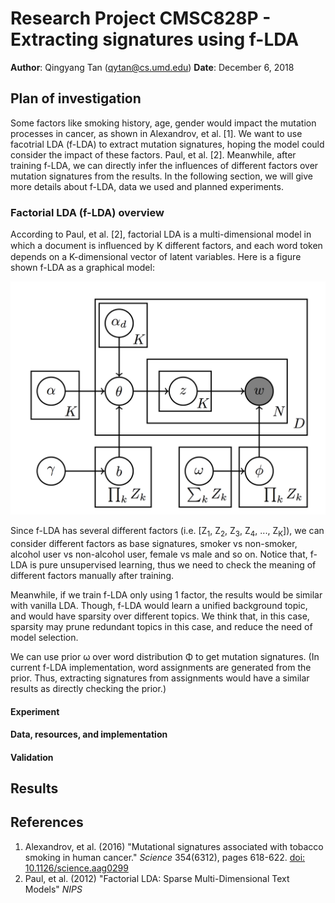 # Research Project CMSC828P - Extracting signatures using f-LDA

**Author**: Qingyang Tan ([qytan@cs.umd.edu](mailto:qytan@cs.umd.edu))
**Date**: December 6, 2018

## Plan of investigation

Some factors like smoking history, age, gender would impact the mutation processes in cancer, as shown in Alexandrov, et al. [1]. We want to use facotrial LDA (f-LDA) to extract mutation signatures, hoping the model could consider the impact of these factors. Paul, et al. [2]. Meanwhile, after training f-LDA, we can directly infer the influences of different factors over mutation signatures from the results. In the following section, we will give more details about f-LDA, data we used and planned experiments.

### Factorial LDA (f-LDA) overview

According to Paul, et al. [2], factorial LDA is a multi-dimensional model in which a document is inﬂuenced by K different factors, and each word token depends on a K-dimensional vector of latent variables. Here is a figure shown f-LDA as a graphical model:

![](figs/f-LDA.png)

Since f-LDA has several different factors (i.e. [Z<sub>1</sub>, Z<sub>2</sub>, Z<sub>3</sub>, Z<sub>4</sub>, ..., Z<sub>K</sub>]), we can consider different factors as base signatures, smoker vs non-smoker, alcohol user vs non-alcohol user, female vs male and so on. Notice that, f-LDA is pure unsupervised learning, thus we need to check the meaning of different factors manually after training. 

Meanwhile, if we train f-LDA only using 1 factor, the results would be similar with vanilla LDA. Though, f-LDA would learn a unified background topic, and would have sparsity over different topics. We think that, in this case, sparsity may prune redundant topics in this case, and reduce the need of model selection.

We can use prior ω over word distribution Φ to get mutation signatures. (In current f-LDA implementation, word assignments are generated from the prior. Thus, extracting signatures from assignments would have a similar results as directly checking the prior.)



#### Experiment


#### Data, resources, and implementation

#### Validation


## Results



## References
1. Alexandrov, et al. (2016) "Mutational signatures associated with tobacco smoking in human cancer." _Science_ 354(6312), pages 618-622. [doi: 10.1126/science.aag0299](https://doi.org/10.1126/science.aag0299)
2. Paul, et al. (2012) "Factorial LDA: Sparse Multi-Dimensional Text Models" _NIPS_